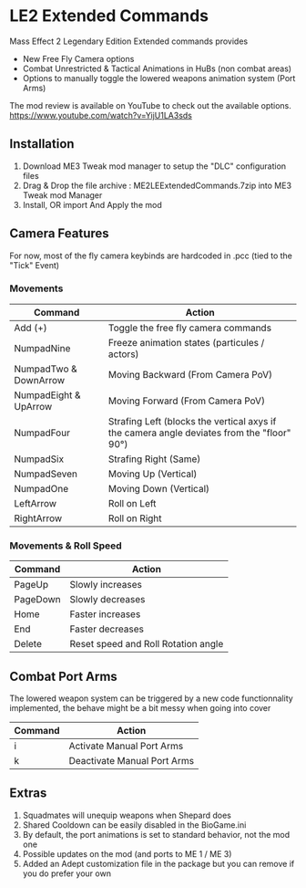 # LE2 Extended Commands

Mass Effect 2 Legendary Edition Extended commands provides
- New Free Fly Camera options
- Combat Unrestricted & Tactical Animations in HuBs (non combat areas)
- Options to manually toggle the lowered weapons animation system (Port Arms)

The mod review is available on YouTube to check out the available options.
https://www.youtube.com/watch?v=YijU1LA3sds

## Installation

1. Download ME3 Tweak mod manager to setup the "DLC" configuration files
2. Drag & Drop the file archive : ME2LEExtendedCommands.7zip into ME3 Tweak mod Manager
3. Install, OR import And Apply the mod

## Camera Features
For now, most of the fly camera keybinds are hardcoded in .pcc (tied to the "Tick" Event)

### Movements

|Command|Action|
| --- | --- |
|Add (+) | Toggle the free fly camera commands|
|NumpadNine | Freeze animation states (particules / actors) |
|NumpadTwo & DownArrow | Moving Backward (From Camera PoV)|
|NumpadEight & UpArrow | Moving Forward (From Camera PoV)|
|NumpadFour | Strafing Left (blocks the vertical axys if the camera angle deviates from the "floor" 90°)|
|NumpadSix | Strafing Right (Same)|
|NumpadSeven | Moving Up (Vertical)|
|NumpadOne | Moving Down (Vertical)|
|LeftArrow | Roll on Left|
|RightArrow | Roll on Right|

### Movements & Roll Speed

|Command|Action|
| --- | --- |
|PageUp | Slowly increases| 
|PageDown | Slowly decreases|
|Home | Faster increases|
|End | Faster decreases|
|Delete | Reset speed and Roll Rotation angle|

## Combat Port Arms

The lowered weapon system can be triggered by a new code functionnality implemented, the behave might be a bit messy when going into cover

|Command|Action|
| --- | --- |
| i | Activate Manual Port Arms |
| k | Deactivate Manual Port Arms |

## Extras

1. Squadmates will unequip weapons when Shepard does
2. Shared Cooldown can be easily disabled in the BioGame.ini
3. By default, the port animations is set to standard behavior, not the mod one
4. Possible updates on the mod (and ports to ME 1 / ME 3)
5. Added an Adept customization file in the package but you can remove if you do prefer your own

